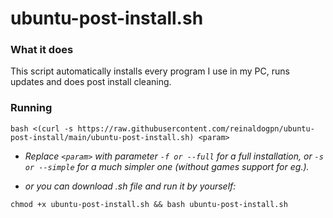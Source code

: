 # ubuntu-post-install.sh

### What it does

This script automatically installs every program I use in my PC, runs updates and does post install cleaning.

### Running

```
bash <(curl -s https://raw.githubusercontent.com/reinaldogpn/ubuntu-post-install/main/ubuntu-post-install.sh) <param>
```

* _Replace ```<param>``` with parameter ```-f or --full``` for a full installation, or ```-s or --simple``` for a much simpler one (without games support for eg.)._

* _or you can download .sh file and run it by yourself:_

```
chmod +x ubuntu-post-install.sh && bash ubuntu-post-install.sh
```
